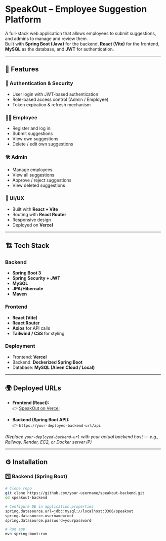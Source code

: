 # SpeakOut – Employee Suggestion Platform

A full-stack web application that allows employees to submit suggestions, and admins to manage and review them.  
Built with **Spring Boot (Java)** for the backend, **React (Vite)** for the frontend, **MySQL** as the database, and **JWT** for authentication.

---

## 🚀 Features

### 🔐 Authentication & Security
- User login with JWT-based authentication
- Role-based access control (Admin / Employee)
- Token expiration & refresh mechanism

### 👨‍💼 Employee
- Register and log in
- Submit suggestions
- View own suggestions
- Delete / edit own suggestions

### 🛠️ Admin
- Manage employees
- View all suggestions
- Approve / reject suggestions
- View deleted suggestions

### 🎨 UI/UX
- Built with **React + Vite**
- Routing with **React Router**
- Responsive design
- Deployed on **Vercel**

---

## 🏗️ Tech Stack

### Backend
- **Spring Boot 3**
- **Spring Security + JWT**
- **MySQL**
- **JPA/Hibernate**
- **Maven**

### Frontend
- **React (Vite)**
- **React Router**
- **Axios** for API calls
- **Tailwind / CSS** for styling

### Deployment
- Frontend: **Vercel**
- Backend: **Dockerized Spring Boot**
- Database: **MySQL (Aiven Cloud / Local)**

---

## 🌍 Deployed URLs

- **Frontend (React):**  
  👉 [SpeakOut on Vercel](https://speakout-j7xhnm8gl-traj-8109s-projects.vercel.app/admin/register)

- **Backend (Spring Boot API):**  
  👉 `https://your-deployed-backend-url/api`

*(Replace `your-deployed-backend-url` with your actual backend host — e.g., Railway, Render, EC2, or Docker server IP)*  

---

## ⚙️ Installation

### 1️⃣ Backend (Spring Boot)
```bash
# Clone repo
git clone https://github.com/your-username/speakout-backend.git
cd speakout-backend

# Configure DB in application.properties
spring.datasource.url=jdbc:mysql://localhost:3306/speakout
spring.datasource.username=root
spring.datasource.password=yourpassword

# Run app
mvn spring-boot:run
